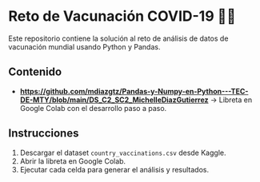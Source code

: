 # Reto de Vacunación COVID-19 🦠💉

Este repositorio contiene la solución al reto de análisis de datos de vacunación mundial usando Python y Pandas.

## Contenido
- **https://github.com/mdiazgtz/Pandas-y-Numpy-en-Python---TEC-DE-MTY/blob/main/DS_C2_SC2_MichelleDiazGutierrez** → Libreta en Google Colab con el desarrollo paso a paso.


## Instrucciones
1. Descargar el dataset `country_vaccinations.csv` desde Kaggle.
2. Abrir la libreta en Google Colab.
3. Ejecutar cada celda para generar el análisis y resultados.
